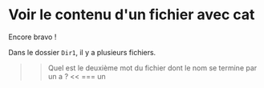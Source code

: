 # Voir le contenu d'un fichier avec cat

Encore bravo !

Dans le dossier `Dir1`, il y a plusieurs fichiers.

>> Quel est le deuxième mot du fichier dont le nom se termine par un a ? <<
=== un
